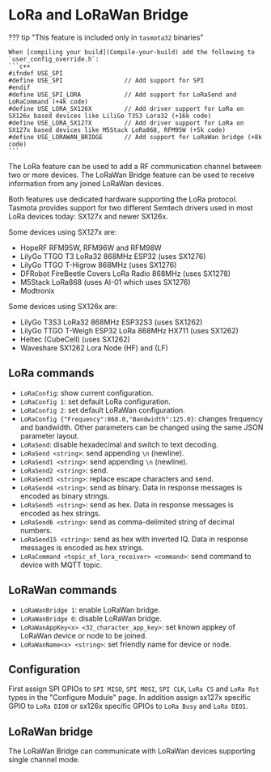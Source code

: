 # LoRa and LoRaWan Bridge

??? tip "This feature is included only in `tasmota32` binaries" 

    When [compiling your build](Compile-your-build) add the following to `user_config_override.h`:
    ```c++
    #ifndef USE_SPI 
    #define USE_SPI                 // Add support for SPI
    #endif
    #define USE_SPI_LORA            // Add support for LoRaSend and LoRaCommand (+4k code)
    #define USE_LORA_SX126X         // Add driver support for LoRa on SX126x based devices like LiliGo T3S3 Lora32 (+16k code)
    #define USE_LORA_SX127X         // Add driver support for LoRa on SX127x based devices like M5Stack LoRa868, RFM95W (+5k code)
    #define USE_LORAWAN_BRIDGE      // Add support for LoRaWan bridge (+8k code)
    ```

The LoRa feature can be used to add a RF communication channel between two or more devices. The LoRaWan Bridge feature can be used to receive information from any joined LoRaWan devices.

Both features use dedicated hardware supporting the LoRa protocol. Tasmota provides support for two different Semtech drivers used in most LoRa devices today: SX127x and newer SX126x.

Some devices using SX127x are:

- HopeRF RFM95W, RFM96W and RFM98W
- LilyGo TTGO T3 LoRa32 868MHz ESP32 (uses SX1276)
- LilyGo TTGO T-Higrow 868MHz (uses SX1276)
- DFRobot FireBeetle Covers LoRa Radio 868MHz (uses SX1278)
- M5Stack LoRa868 (uses AI-01 which uses SX1276)
- Modtronix
 
Some devices using SX126x are:

- LilyGo T3S3 LoRa32 868MHz ESP32S3 (uses SX1262)
- LilyGo TTGO T-Weigh ESP32 LoRa 868MHz HX711 (uses SX1262)
- Heltec (CubeCell) (uses SX1262)
- Waveshare SX1262 Lora Node (HF) and (LF)

## LoRa commands

* `LoRaConfig`: show current configuration.
* `LoRaConfig 1`: set default LoRa configuration.
* `LoRaConfig 2`: set default LoRaWan configuration.
* `LoRaConfig {"Frequency":868.0,"Bandwidth":125.0}`: changes frequency and bandwidth. Other parameters can be changed using the same JSON parameter layout.
* `LoRaSend`: disable hexadecimal and switch to text decoding.
* `LoRaSend <string>`: send appending `\n` (newline).
* `LoRaSend1 <string>`: send appending `\n` (newline).
* `LoRaSend2 <string>`: send.
* `LoRaSend3 <string>`: replace escape characters and send.
* `LoRaSend4 <string>`: send as binary. Data in response messages is encoded as binary strings.
* `LoRaSend5 <string>`: send as hex. Data in response messages is encoded as hex strings.
* `LoRaSend6 <string>`: send as comma-delimited string of decimal numbers.
* `LoRaSend15 <string>`: send as hex with inverted IQ. Data in response messages is encoded as hex strings.
* `LoRaCommand <topic_of_lora_receiver> <command>`: send command to device with MQTT topic.

## LoRaWan commands

* `LoRaWanBridge 1`: enable LoRaWan bridge.
* `LoRaWanBridge 0`: disable LoRaWan bridge.
* `LoRaWanAppKey<x> <32_character_app_key>`: set known appkey of LoRaWan device or node to be joined.
* `LoRaWanName<x> <string>`: set friendly name for device or node.

## Configuration

First assign SPI GPIOs to `SPI MISO`, `SPI MOSI`, `SPI CLK`, `LoRa CS` and `LoRa Rst` types in the "Configure Module" page. In addition assign sx127x specific GPIO to `LoRa DIO0` or sx126x specific GPIOs to 
`LoRa Busy` and `LoRa DIO1`.

## LoRaWan bridge

The LoRaWan Bridge can communicate with LoRaWan devices supporting single channel mode.


